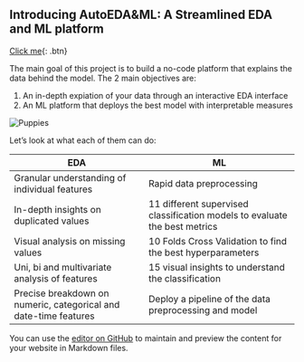 ## Introducing AutoEDA&ML:  A Streamlined EDA and ML platform 


[Click me](http://www.google.com){: .btn}

The main goal of this project is to build a no-code platform that explains the data behind the model. The 2 main objectives are:
1.	An in-depth expiation of your data through an interactive EDA interface
2.	An ML platform that deploys the best model with interpretable measures

![Puppies](https://image.shutterstock.com/z/stock-photo-american-staffordshire-terrier-puppies-sitting-in-a-box-1048123303.jpg)

Let’s look at what each of them can do:

|EDA                          |ML                        
|----------------|-----------------------------
Granular understanding of individual features|Rapid data preprocessing           
|In-depth insights on duplicated values | 11 different supervised classification models to evaluate the best metrics
|Visual analysis on missing values | 10 Folds Cross Validation to find the best hyperparameters
|Uni, bi and multivariate analysis of features         | 15 visual insights to understand the classification       
|Precise breakdown on numeric, categorical and date-time features | Deploy a pipeline of the data preprocessing and model

You can use the [editor on GitHub](https://github.com/shawnd29/front-page/edit/gh-pages/index.md) to maintain and preview the content for your website in Markdown files.
